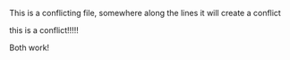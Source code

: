 This is a conflicting file, somewhere along the lines it will create a conflict

this is a conflict!!!!!

Both work!